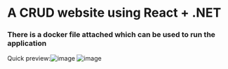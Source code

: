 # A CRUD website using React + .NET

### There is a docker file attached which can be used to run the application
Quick preview:![image](https://github.com/digitalpanda213/Eventspot/assets/7833613/9803f111-53c6-4896-b880-6bfdf8cc4606)
![image](https://github.com/digitalpanda213/Eventspot/assets/7833613/52a790de-1df1-41eb-9ffa-6396869878e8)

